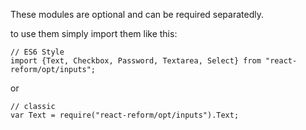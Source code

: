 These modules are optional and can be required separatedly.

to use them simply import them like this:

```
// ES6 Style
import {Text, Checkbox, Password, Textarea, Select} from "react-reform/opt/inputs";
```

or


```
// classic
var Text = require("react-reform/opt/inputs").Text;
```
